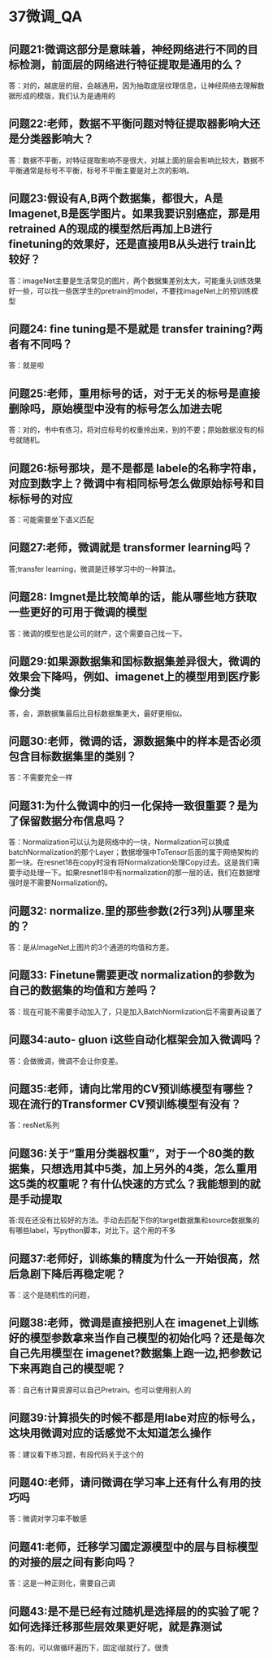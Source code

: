 # 37微调_QA

## 问题21:微调这部分是意昧着，神经网络进行不同的目标检测，前面层的网络进行特征提取是通用的么？

答：对的，越底层的层，会越通用，因为抽取底层纹理信息，让神经网络去理解数据形成的模版，我们认为是通用的

## 问题22:老师，数据不平衡问题对特征提取器影响大还是分类器影响大？

答：数据不平衡，对特征提取影响不是很大，对越上面的层会影响比较大，数据不平衡通常是标号不平衡，标号不平衡主要是对上次的影响。

## 问题23:假设有A,B两个数据集，都很大，A是 Imagenet,B是医学图片。如果我要识别癌症，那是用 retrained A的现成的模型然后再加上B进行finetuning的效果好，还是直接用B从头进行 train比较好？

答：imageNet主要是生活常见的图片，两个数据集差别太大，可能重头训练效果好一些，可以找一些医学生的pretrain的model，不要找imageNet上的预训练模型

## 问题24: fine tuning是不是就是 transfer training?两者有不同吗？

答：就是啦

## 问题25:老师，重用标号的话，对于无关的标号是直接删除吗，原始模型中没有的标号怎么加进去呢

答：对的，书中有练习，将对应标号的权重拎出来，别的不要；原始数据没有的标号就随机。

## 问题26:标号那块，是不是都是 labele的名称字符串，对应到数字上？微调中有相同标号怎么做原始标号和目标标号的对应

答：可能需要坐下语义匹配

## 问题27:老师，微调就是 transformer learning吗？

答;transfer  learning，微调是迁移学习中的一种算法。

## 问题28: Imgnet是比较简单的话，能从哪些地方获取一些更好的可用于微调的模型

答：微调的模型也是公司的财产，这个需要自己找一下。

## 问题29:如果源数据集和囯标数据集差异很大，微调的效果会下降吗，例如、imagenet上的模型用到医疗影像分类

答，会，源数据集最后比目标数据集更大，最好更相似。

## 问题30:老师，微调的话，源数据集中的样本是否必须包含目标数据集里的类别？

答：不需要完全一样

## 问题31:为什么微调中的归ー化保持一致很重要？是为了保留数据分布信息吗？

答：Normalization可以认为是网络中的一块，Normalization可以换成batchNormalization的那个Layer；数据增强中ToTensor后面的属于网络架构的那一块。在resnet18在copy时没有将Normalization处理Copy过去。这是我们需要手动处理一下。如果resnet18中有normalization的那一层的话，我们在数据增强时是不需要Normalization的。

## 问题32: normalize.里的那些参数(2行3列)从哪里来的？

答：是从ImageNet上图片的3个通道的均值和方差。

## 问题33: Finetune需要更改 normalization的参数为自己的数据集的均值和方差吗？

答：现在可能不需要手动加入了，只是加入BatchNormlization后不需要再设置了

## 问题34:auto- gluon i这些自动化框架会加入微调吗？

答：会做微调，微调不会让你变差。

## 问题35:老师，请向比常用的CV预训练模型有哪些？现在流行的Transformer CV预训练模型有没有？

答：resNet系列

## 问题36:关于“重用分类器权重”，对于ー个80类的数据集，只想选用其中5类，加上另外的4类，怎么重用这5类的权重呢？有什仏快速的方式么？我能想到的就是手动提取

答:现在还没有比较好的方法。手动去匹配下你的target数据集和source数据集的有哪些label，写python脚本，对比下。这个用的不多

## 问题37:老师好，训练集的精度为什么一开始很高，然后急剧下降后再稳定呢？

答：这个是随机性的问题，

## 问题38:老师，微调是直接把别人在 imagenet上训练好的模型参数拿来当作自己模型的初始化吗？还是每次自己先用模型在 imagenet?数据集上跑一边,把参数记下来再跑自己的模型呢？

答：自己有计算资源可以自己Pretrain。也可以使用别人的

## 问题39:计算损失的时候不都是用labe对应的标号么，这块用微调对应的话感觉不太知道怎么操作

答：建议看下练习题，有段代码关于这个的

## 问题40:老师，请问微调在学习率上还有什么有用的技巧吗

答：微调对学习率不敏感

## 问题41:老师，迁移学习國定源模型中的层与目标模型的对接的层之间有影向吗？

答：这是一种正则化，需要自己调

## 问题43:是不是已经有过随机是选择层的的实验了呢？如何选择迁移那些层效果更好呢，就是靠测试

答:有的，可以做循环遍历下，固定i层就行了。很贵